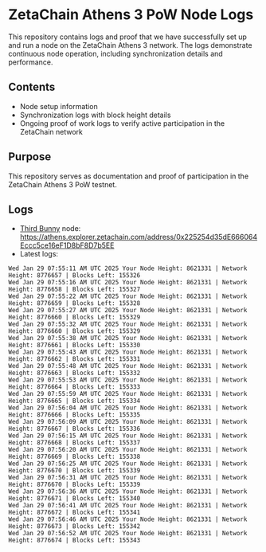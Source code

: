 # ZetaChain Athens 3 PoW Node Logs
This repository contains logs and proof that we have successfully set up and run a node on the ZetaChain Athens 3 network. The logs demonstrate continuous node operation, including synchronization details and performance.

## Contents
- Node setup information
- Synchronization logs with block height details
- Ongoing proof of work logs to verify active participation in the ZetaChain network

## Purpose
This repository serves as documentation and proof of participation in the ZetaChain Athens 3 PoW testnet.

## Logs

- [Third Bunny](https://thirdbunny.xyz/) node: https://athens.explorer.zetachain.com/address/0x225254d35dE666064Eccc5ce16eF1D8bF8D7b5EE
- Latest logs:
```
Wed Jan 29 07:55:11 AM UTC 2025 Your Node Height: 8621331 | Network Height: 8776657 | Blocks Left: 155326
Wed Jan 29 07:55:16 AM UTC 2025 Your Node Height: 8621331 | Network Height: 8776658 | Blocks Left: 155327
Wed Jan 29 07:55:22 AM UTC 2025 Your Node Height: 8621331 | Network Height: 8776659 | Blocks Left: 155328
Wed Jan 29 07:55:27 AM UTC 2025 Your Node Height: 8621331 | Network Height: 8776660 | Blocks Left: 155329
Wed Jan 29 07:55:32 AM UTC 2025 Your Node Height: 8621331 | Network Height: 8776660 | Blocks Left: 155329
Wed Jan 29 07:55:38 AM UTC 2025 Your Node Height: 8621331 | Network Height: 8776661 | Blocks Left: 155330
Wed Jan 29 07:55:43 AM UTC 2025 Your Node Height: 8621331 | Network Height: 8776662 | Blocks Left: 155331
Wed Jan 29 07:55:48 AM UTC 2025 Your Node Height: 8621331 | Network Height: 8776663 | Blocks Left: 155332
Wed Jan 29 07:55:53 AM UTC 2025 Your Node Height: 8621331 | Network Height: 8776664 | Blocks Left: 155333
Wed Jan 29 07:55:59 AM UTC 2025 Your Node Height: 8621331 | Network Height: 8776665 | Blocks Left: 155334
Wed Jan 29 07:56:04 AM UTC 2025 Your Node Height: 8621331 | Network Height: 8776666 | Blocks Left: 155335
Wed Jan 29 07:56:09 AM UTC 2025 Your Node Height: 8621331 | Network Height: 8776667 | Blocks Left: 155336
Wed Jan 29 07:56:15 AM UTC 2025 Your Node Height: 8621331 | Network Height: 8776668 | Blocks Left: 155337
Wed Jan 29 07:56:20 AM UTC 2025 Your Node Height: 8621331 | Network Height: 8776669 | Blocks Left: 155338
Wed Jan 29 07:56:25 AM UTC 2025 Your Node Height: 8621331 | Network Height: 8776670 | Blocks Left: 155339
Wed Jan 29 07:56:31 AM UTC 2025 Your Node Height: 8621331 | Network Height: 8776670 | Blocks Left: 155339
Wed Jan 29 07:56:36 AM UTC 2025 Your Node Height: 8621331 | Network Height: 8776671 | Blocks Left: 155340
Wed Jan 29 07:56:41 AM UTC 2025 Your Node Height: 8621331 | Network Height: 8776672 | Blocks Left: 155341
Wed Jan 29 07:56:46 AM UTC 2025 Your Node Height: 8621331 | Network Height: 8776673 | Blocks Left: 155342
Wed Jan 29 07:56:52 AM UTC 2025 Your Node Height: 8621331 | Network Height: 8776674 | Blocks Left: 155343
```
